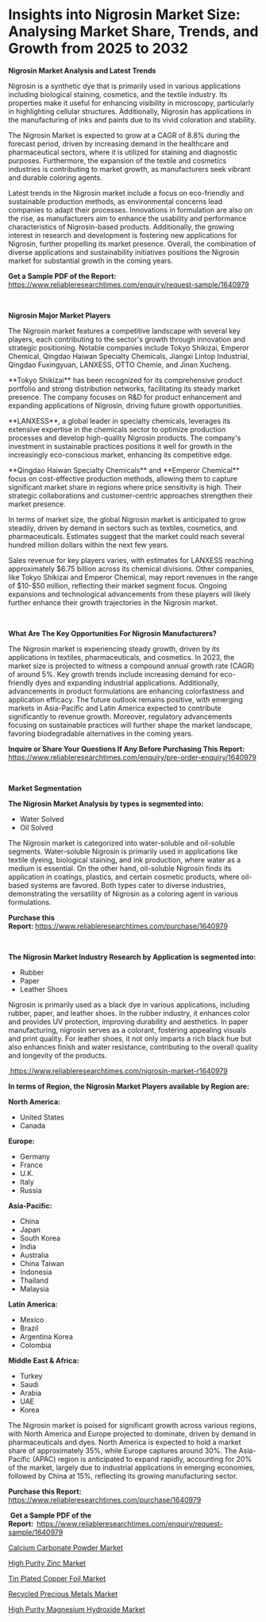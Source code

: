 <p><h1>Insights into Nigrosin Market Size: Analysing Market Share, Trends, and Growth from 2025 to 2032</h1></p><p><strong>Nigrosin Market Analysis and Latest Trends</strong></p>
<p><p>Nigrosin is a synthetic dye that is primarily used in various applications including biological staining, cosmetics, and the textile industry. Its properties make it useful for enhancing visibility in microscopy, particularly in highlighting cellular structures. Additionally, Nigrosin has applications in the manufacturing of inks and paints due to its vivid coloration and stability.</p><p>The Nigrosin Market is expected to grow at a CAGR of 8.8% during the forecast period, driven by increasing demand in the healthcare and pharmaceutical sectors, where it is utilized for staining and diagnostic purposes. Furthermore, the expansion of the textile and cosmetics industries is contributing to market growth, as manufacturers seek vibrant and durable coloring agents. </p><p>Latest trends in the Nigrosin market include a focus on eco-friendly and sustainable production methods, as environmental concerns lead companies to adapt their processes. Innovations in formulation are also on the rise, as manufacturers aim to enhance the usability and performance characteristics of Nigrosin-based products. Additionally, the growing interest in research and development is fostering new applications for Nigrosin, further propelling its market presence. Overall, the combination of diverse applications and sustainability initiatives positions the Nigrosin market for substantial growth in the coming years.</p></p>
<p><strong>Get a Sample PDF of the Report:&nbsp;</strong> <a href="https://www.reliableresearchtimes.com/enquiry/request-sample/1640979?utm_campaign=2181&utm_medium=2&utm_source=Github&utm_content=ia&utm_term=30012025&utm_id=nigrosin">https://www.reliableresearchtimes.com/enquiry/request-sample/1640979</a></p>
<p>&nbsp;</p>
<p><strong>Nigrosin Major Market Players</strong></p>
<p><p>The Nigrosin market features a competitive landscape with several key players, each contributing to the sector's growth through innovation and strategic positioning. Notable companies include Tokyo Shikizai, Emperor Chemical, Qingdao Haiwan Specialty Chemicals, Jiangxi Lintop Industrial, Qingdao Fuxingyuan, LANXESS, OTTO Chemie, and Jinan Xucheng.</p><p>**Tokyo Shikizai** has been recognized for its comprehensive product portfolio and strong distribution networks, facilitating its steady market presence. The company focuses on R&D for product enhancement and expanding applications of Nigrosin, driving future growth opportunities.</p><p>**LANXESS**, a global leader in specialty chemicals, leverages its extensive expertise in the chemicals sector to optimize production processes and develop high-quality Nigrosin products. The company's investment in sustainable practices positions it well for growth in the increasingly eco-conscious market, enhancing its competitive edge.</p><p>**Qingdao Haiwan Specialty Chemicals** and **Emperor Chemical** focus on cost-effective production methods, allowing them to capture significant market share in regions where price sensitivity is high. Their strategic collaborations and customer-centric approaches strengthen their market presence.</p><p>In terms of market size, the global Nigrosin market is anticipated to grow steadily, driven by demand in sectors such as textiles, cosmetics, and pharmaceuticals. Estimates suggest that the market could reach several hundred million dollars within the next few years.</p><p>Sales revenue for key players varies, with estimates for LANXESS reaching approximately $6.75 billion across its chemical divisions. Other companies, like Tokyo Shikizai and Emperor Chemical, may report revenues in the range of $10-$50 million, reflecting their market segment focus. Ongoing expansions and technological advancements from these players will likely further enhance their growth trajectories in the Nigrosin market.</p></p>
<p>&nbsp;</p>
<p><strong>What Are The Key Opportunities For Nigrosin Manufacturers?</strong></p>
<p><p>The Nigrosin market is experiencing steady growth, driven by its applications in textiles, pharmaceuticals, and cosmetics. In 2023, the market size is projected to witness a compound annual growth rate (CAGR) of around 5%. Key growth trends include increasing demand for eco-friendly dyes and expanding industrial applications. Additionally, advancements in product formulations are enhancing colorfastness and application efficacy. The future outlook remains positive, with emerging markets in Asia-Pacific and Latin America expected to contribute significantly to revenue growth. Moreover, regulatory advancements focusing on sustainable practices will further shape the market landscape, favoring biodegradable alternatives in the coming years.</p></p>
<p><strong>Inquire or Share Your Questions If Any Before Purchasing This Report:</strong> <a href="https://www.reliableresearchtimes.com/enquiry/pre-order-enquiry/1640979?utm_campaign=2181&utm_medium=2&utm_source=Github&utm_content=ia&utm_term=30012025&utm_id=nigrosin">https://www.reliableresearchtimes.com/enquiry/pre-order-enquiry/1640979</a></p>
<p>&nbsp;</p>
<p><strong>Market Segmentation</strong></p>
<p><strong>The Nigrosin Market Analysis by types is segmented into:</strong></p>
<p><ul><li>Water Solved</li><li>Oil Solved</li></ul></p>
<p><p>The Nigrosin market is categorized into water-soluble and oil-soluble segments. Water-soluble Nigrosin is primarily used in applications like textile dyeing, biological staining, and ink production, where water as a medium is essential. On the other hand, oil-soluble Nigrosin finds its application in coatings, plastics, and certain cosmetic products, where oil-based systems are favored. Both types cater to diverse industries, demonstrating the versatility of Nigrosin as a coloring agent in various formulations.</p></p>
<p><strong>Purchase this Report:&nbsp;</strong><a href="https://www.reliableresearchtimes.com/purchase/1640979?utm_campaign=2181&utm_medium=2&utm_source=Github&utm_content=ia&utm_term=30012025&utm_id=nigrosin">https://www.reliableresearchtimes.com/purchase/1640979</a></p>
<p>&nbsp;</p>
<p><strong>The Nigrosin Market Industry Research by Application is segmented into:</strong></p>
<p><ul><li>Rubber</li><li>Paper</li><li>Leather Shoes</li></ul></p>
<p><p>Nigrosin is primarily used as a black dye in various applications, including rubber, paper, and leather shoes. In the rubber industry, it enhances color and provides UV protection, improving durability and aesthetics. In paper manufacturing, nigrosin serves as a colorant, fostering appealing visuals and print quality. For leather shoes, it not only imparts a rich black hue but also enhances finish and water resistance, contributing to the overall quality and longevity of the products.</p></p>
<p><a href="https://www.reliableresearchtimes.com/nigrosin-market-r1640979?utm_campaign=2181&utm_medium=2&utm_source=Github&utm_content=ia&utm_term=30012025&utm_id=nigrosin">&nbsp;https://www.reliableresearchtimes.com/nigrosin-market-r1640979</a></p>
<p><strong>In terms of Region, the Nigrosin Market Players available by Region are:</strong></p>
<p>
    <p> <strong> North America: </strong>
        <ul>
            <li>United States</li>
            <li>Canada</li>
        </ul>
        </p> 
    <p> <strong> Europe: </strong>
        <ul>
            <li>Germany</li>
            <li>France</li>
            <li>U.K.</li>
            <li>Italy</li>
            <li>Russia</li>
        </ul>
        </p> 
    <p> <strong> Asia-Pacific: </strong>
        <ul>
            <li>China</li>
            <li>Japan</li>
            <li>South Korea</li>
            <li>India</li>
            <li>Australia</li>
            <li>China Taiwan</li>
            <li>Indonesia</li>
            <li>Thailand</li>
            <li>Malaysia</li>
        </ul>
        </p> 
    <p> <strong> Latin America: </strong>
        <ul>
            <li>Mexico</li>
            <li>Brazil</li>
            <li>Argentina Korea</li>
            <li>Colombia</li>
        </ul>
        </p> 
    <p> <strong> Middle East & Africa: </strong>
        <ul>
            <li>Turkey</li>
            <li>Saudi</li>
            <li>Arabia</li>
            <li>UAE</li>
            <li>Korea</li>
        </ul>
    </p>
    </p>
<p><p>The Nigrosin market is poised for significant growth across various regions, with North America and Europe projected to dominate, driven by demand in pharmaceuticals and dyes. North America is expected to hold a market share of approximately 35%, while Europe captures around 30%. The Asia-Pacific (APAC) region is anticipated to expand rapidly, accounting for 20% of the market, largely due to industrial applications in emerging economies, followed by China at 15%, reflecting its growing manufacturing sector.</p></p>
<p><strong>Purchase this Report: </strong><a href="https://www.reliableresearchtimes.com/purchase/1640979?utm_campaign=2181&utm_medium=2&utm_source=Github&utm_content=ia&utm_term=30012025&utm_id=nigrosin">https://www.reliableresearchtimes.com/purchase/1640979</a></p>
<p>&nbsp;<strong>Get a Sample PDF of the Report:&nbsp;&nbsp;</strong><a href="https://www.reliableresearchtimes.com/enquiry/request-sample/1640979?utm_campaign=2181&utm_medium=2&utm_source=Github&utm_content=ia&utm_term=30012025&utm_id=nigrosin">https://www.reliableresearchtimes.com/enquiry/request-sample/1640979</a></p>
<p><strong></strong></p>
<p><p><a href="https://github.com/nafidurii/Market-Research-Report-List-1/blob/main/calcium-carbonate-powder-market.md?utm_campaign=2181&utm_medium=2&utm_source=Github&utm_content=ia&utm_term=30012025&utm_id=nigrosin">Calcium Carbonate Powder Market</a></p><p><a href="https://github.com/gethunsides/Market-Research-Report-List-1/blob/main/high-purity-zinc-market.md?utm_campaign=2181&utm_medium=2&utm_source=Github&utm_content=ia&utm_term=30012025&utm_id=nigrosin">High Purity Zinc Market</a></p><p><a href="https://github.com/dbichayison/Market-Research-Report-List-1/blob/main/tin-plated-copper-foil-market.md?utm_campaign=2181&utm_medium=2&utm_source=Github&utm_content=ia&utm_term=30012025&utm_id=nigrosin">Tin Plated Copper Foil Market</a></p><p><a href="https://github.com/tumacaakesha78/Market-Research-Report-List-1/blob/main/recycled-precious-metals-market.md?utm_campaign=2181&utm_medium=2&utm_source=Github&utm_content=ia&utm_term=30012025&utm_id=nigrosin">Recycled Precious Metals Market</a></p><p><a href="https://github.com/pinzinyaah/Market-Research-Report-List-1/blob/main/high-purity-magnesium-hydroxide-market.md?utm_campaign=2181&utm_medium=2&utm_source=Github&utm_content=ia&utm_term=30012025&utm_id=nigrosin">High Purity Magnesium Hydroxide Market</a></p></p>